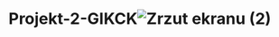 # Projekt-2-GIKCK![Zrzut ekranu (2)](https://user-images.githubusercontent.com/79966545/167119875-fd86eade-3917-42c3-b9fa-f3ac5b23bdd9.png)

